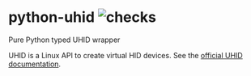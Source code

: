 # python-uhid ![checks](https://github.com/FFY00/python-uhid/workflows/checks/badge.svg)

Pure Python typed UHID wrapper

UHID is a Linux API to create virtual HID devices.
See the [official UHID documentation](https://www.kernel.org/doc/Documentation/hid/uhid.txt).
